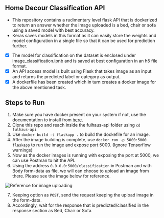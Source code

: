 ## Home Decour Classification API

 - This repository contains a rudimentary level flask API that is dockerized to return an answer whether the image uploaded is a bed, chair or sofa using a saved model with best accuracy.
 - Keras saves models in this format as it can easily store the weights and model configuration in a single file so that it can be used for prediction further. 
 
 - [x] The model for classification on the dataset is enclosed under image_classification.ipnb and is saved at best configuration in an h5 file format.
 - [x] An API access model is built using Flask that takes image as an input and returns the predicted label or category as output.
 - [x] A dockerfile has been created which in turn creates a docker image for the above mentioned task.

## Steps to Run

 1. Make sure you have docker present on your system if not, use the documentation to install from [here.](https://www.digitalocean.com/community/tutorials/how-to-install-and-use-docker-on-ubuntu-20-04)
 2. Clone this repo and reach inside the fulhaus-api folder using `cd fulhaus-api`
 3. Use `docker build -t flaskapp .` to build the dockefile for an image.
 4. After the image building is complete, use `docker run -p 5000:5000 flaskapp` to run the image and expose port 5000. (Ignore Tensorflow warnings)
 5. Now as the docker images is running with exposing the port at 5000, we can use Postman to hit the API.
 6. Using the address `0.0.0.0:5000/classification` in Postman and with Body form-data as file, we will can choose to upload an image from there. Please see the image below for reference.

 ![Reference for image uploading ](/ss1.png) 

 7. Keeping option as `POST`, send the request keeping the upload image in the form-data.
 8. Accordingly, wait for the response that is predicted/classified in the response section as Bed, Chair or Sofa.
